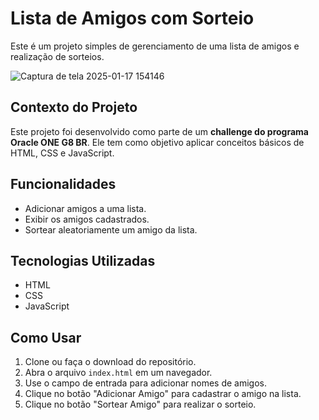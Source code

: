 # Lista de Amigos com Sorteio

Este é um projeto simples de gerenciamento de uma lista de amigos e realização de sorteios. 

![Captura de tela 2025-01-17 154146](https://github.com/user-attachments/assets/ca4a3c23-a27a-4390-843f-ddb310d3d14b)

## Contexto do Projeto
Este projeto foi desenvolvido como parte de um **challenge do programa Oracle ONE G8 BR**. Ele tem como objetivo aplicar conceitos básicos de HTML, CSS e JavaScript.

## Funcionalidades
- Adicionar amigos a uma lista.
- Exibir os amigos cadastrados.
- Sortear aleatoriamente um amigo da lista.

## Tecnologias Utilizadas
- HTML
- CSS
- JavaScript

## Como Usar
1. Clone ou faça o download do repositório.
2. Abra o arquivo `index.html` em um navegador.
3. Use o campo de entrada para adicionar nomes de amigos.
4. Clique no botão "Adicionar Amigo" para cadastrar o amigo na lista.
5. Clique no botão "Sortear Amigo" para realizar o sorteio.
